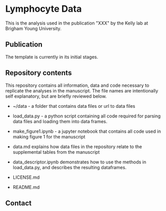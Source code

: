 # Lymphocyte Data

This is the analysis used in the publication "XXX" by the Kelly lab at Brigham Young University. 

## Publication
The template is currently in its initial stages.

## Repository contents
This repository contains all information, data and code necessary to replicate the analyses in the manuscript. The file names are intentionally self explanatory, but are briefly reviewed below.

* ~/data - a folder that contains data files or url to data files
* load_data.py - a python script containing all code required for parsing data files and loading them into data frames.
* make_figure1.ipynb - a jupyter notebook that contains all code used in making figure 1 for the manuscript

* data.md  explains how data files in the repository relate to the supplemental tables from the manuscript
* data_descriptor.ipynb demonstrates how to use the methods in load_data.py, and describes the resulting dataframes.
* LICENSE.md
* README.md 

## Contact
